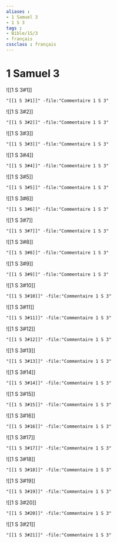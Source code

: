 ```yaml
---
aliases : 
- 1 Samuel 3
- 1 S 3
tags : 
- Bible/1S/3
- français
cssclass : français
---
```


# 1 Samuel 3

![[1 S 3#1]]

```query
"[[1 S 3#1]]" -file:"Commentaire 1 S 3"
```

![[1 S 3#2]]

```query
"[[1 S 3#2]]" -file:"Commentaire 1 S 3"
```

![[1 S 3#3]]

```query
"[[1 S 3#3]]" -file:"Commentaire 1 S 3"
```

![[1 S 3#4]]

```query
"[[1 S 3#4]]" -file:"Commentaire 1 S 3"
```

![[1 S 3#5]]

```query
"[[1 S 3#5]]" -file:"Commentaire 1 S 3"
```

![[1 S 3#6]]

```query
"[[1 S 3#6]]" -file:"Commentaire 1 S 3"
```

![[1 S 3#7]]

```query
"[[1 S 3#7]]" -file:"Commentaire 1 S 3"
```

![[1 S 3#8]]

```query
"[[1 S 3#8]]" -file:"Commentaire 1 S 3"
```

![[1 S 3#9]]

```query
"[[1 S 3#9]]" -file:"Commentaire 1 S 3"
```

![[1 S 3#10]]

```query
"[[1 S 3#10]]" -file:"Commentaire 1 S 3"
```

![[1 S 3#11]]

```query
"[[1 S 3#11]]" -file:"Commentaire 1 S 3"
```

![[1 S 3#12]]

```query
"[[1 S 3#12]]" -file:"Commentaire 1 S 3"
```

![[1 S 3#13]]

```query
"[[1 S 3#13]]" -file:"Commentaire 1 S 3"
```

![[1 S 3#14]]

```query
"[[1 S 3#14]]" -file:"Commentaire 1 S 3"
```

![[1 S 3#15]]

```query
"[[1 S 3#15]]" -file:"Commentaire 1 S 3"
```

![[1 S 3#16]]

```query
"[[1 S 3#16]]" -file:"Commentaire 1 S 3"
```

![[1 S 3#17]]

```query
"[[1 S 3#17]]" -file:"Commentaire 1 S 3"
```

![[1 S 3#18]]

```query
"[[1 S 3#18]]" -file:"Commentaire 1 S 3"
```

![[1 S 3#19]]

```query
"[[1 S 3#19]]" -file:"Commentaire 1 S 3"
```

![[1 S 3#20]]

```query
"[[1 S 3#20]]" -file:"Commentaire 1 S 3"
```

![[1 S 3#21]]

```query
"[[1 S 3#21]]" -file:"Commentaire 1 S 3"
```

